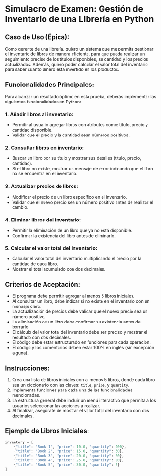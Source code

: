 # Simulacro de Examen: Gestión de Inventario de una Librería en Python

## Caso de Uso (Épica):
Como gerente de una librería, quiero un sistema que me permita gestionar el inventario de libros de manera eficiente, para que pueda realizar un seguimiento preciso de los títulos disponibles, su cantidad y los precios actualizados. Además, quiero poder calcular el valor total del inventario para saber cuánto dinero está invertido en los productos.

## Funcionalidades Principales:
Para alcanzar un resultado óptimo en esta prueba, deberás implementar las siguientes funcionalidades en Python:

### 1. **Añadir libros al inventario:**
   - Permitir al usuario agregar libros con atributos como: título, precio y cantidad disponible.
   - Validar que el precio y la cantidad sean números positivos.

### 2. **Consultar libros en inventario:**
   - Buscar un libro por su título y mostrar sus detalles (título, precio, cantidad).
   - Si el libro no existe, mostrar un mensaje de error indicando que el libro no se encuentra en el inventario.

### 3. **Actualizar precios de libros:**
   - Modificar el precio de un libro específico en el inventario.
   - Validar que el nuevo precio sea un número positivo antes de realizar el cambio.

### 4. **Eliminar libros del inventario:**
   - Permitir la eliminación de un libro que ya no está disponible.
   - Confirmar la existencia del libro antes de eliminarlo.

### 5. **Calcular el valor total del inventario:**
   - Calcular el valor total del inventario multiplicando el precio por la cantidad de cada libro.
   - Mostrar el total acumulado con dos decimales.

## Criterios de Aceptación:
- El programa debe permitir agregar al menos 5 libros iniciales.
- Al consultar un libro, debe indicar si no existe en el inventario con un mensaje claro.
- La actualización de precios debe validar que el nuevo precio sea un número positivo.
- La eliminación de un libro debe confirmar su existencia antes de borrarlo.
- El cálculo del valor total del inventario debe ser preciso y mostrar el resultado con dos decimales.
- El código debe estar estructurado en funciones para cada operación.
- El código y los comentarios deben estar 100% en inglés (sin excepción alguna).

## Instrucciones:
1. Crea una lista de libros iniciales con al menos 5 libros, donde cada libro sea un diccionario con las claves: `title`, `price`, y `quantity`.
2. Implementa funciones para cada una de las funcionalidades mencionadas.
3. La estructura general debe incluir un menú interactivo que permita a los usuarios seleccionar las acciones a realizar.
4. Al finalizar, asegúrate de mostrar el valor total del inventario con dos decimales.

## Ejemplo de Libros Iniciales:
```python
inventory = [
    {"title": "Book 1", "price": 10.0, "quantity": 100},
    {"title": "Book 2", "price": 15.0, "quantity": 50},
    {"title": "Book 3", "price": 20.0, "quantity": 30},
    {"title": "Book 4", "price": 25.0, "quantity": 10},
    {"title": "Book 5", "price": 30.0, "quantity": 5}
]

```
